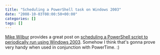 ```yaml
---
title: "Scheduling a PowerShell task on Windows 2003"
date: "2008-10-03T08:00:50+00:00"
categories: []
tags: []
---
```


<a href="http://blogs.msdn.com/mwilbur/default.aspx">Mike Wilbur</a> provides a great post on <a href="http://blogs.msdn.com/mwilbur/archive/2007/02/23/powershell-script-that-can-schedule-itself-to-run-later.aspx">scheduling a PowerShell script to periodically run using Windows 2003</a>. Somehow I think that's gonna prove very handy when used in conjunction with PowerTime. :)

